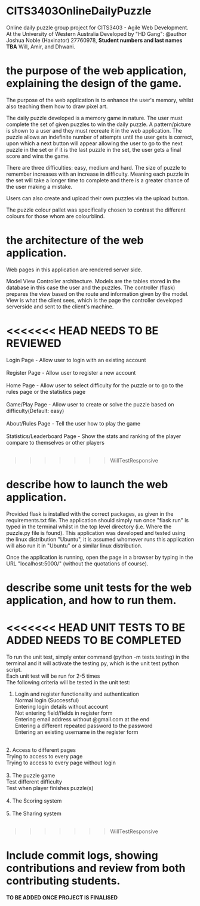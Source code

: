 # CITS3403OnlineDailyPuzzle

Online daily puzzle group project for CITS3403 - Agile Web Development.
At the University of Western Australia
Developed by "HD Gang":
@author
Joshua Noble (Haxinator) 27760978,
**Student numbers and last names TBA**
Will,
Amir,
and Dhwani.

# the purpose of the web application, explaining the design of the game.

The purpose of the web application is to enhance the user's memory, whilst also teaching them how to draw pixel art.

The daily puzzle developed is a memory game in nature. The user must complete the set of given puzzles to win the daily puzzle. A pattern/picture is shown to a user and they must recreate it in the web application. The puzzle allows an indefinite number of attempts until the user gets is correct, upon which a next button will appear allowing the user to go to the next puzzle in the set or if it is the last puzzle in the set, the user gets a final score and wins the game.

There are three difficulties: easy, medium and hard. The size of puzzle to remember increases with an increase in difficulty. Meaning each puzzle in the set will take a longer time to complete and there is a greater chance of the user making a mistake.

Users can also create and upload their own puzzles via the upload button.

The puzzle colour pallet was specifically chosen to contrast the different colours for those whom are colourblind.

# the architecture of the web application.

Web pages in this application are rendered server side.

Model View Controller architecture.
Models are the tables stored in the database in this case the user and the puzzles.
The controller (flask) prepares the view based on the route and information given by the model.
View is what the client sees, which is the page the controller developed serverside and sent to the client's machine.

<<<<<<< HEAD
**NEEDS TO BE REVIEWED**
=======
Login Page - Allow user to login with an existing account <br/><br/>
Register Page - Allow user to register a new account<br/><br/>
Home Page - Allow user to select difficulty for the puzzle or to go to the rules page or the statistics page<br/><br/>
Game/Play Page - Allow user to create or solve the puzzle based on difficulty(Default: easy)<br/><br/>
About/Rules Page - Tell the user how to play the game<br/><br/>
Statistics/Leaderboard Page - Show the stats and ranking of the player compare to themselves or other players<br/><br/>

>>>>>>> WillTestResponsive

# describe how to launch the web application.

Provided flask is installed with the correct packages, as given in the requirements.txt file. The application should simply run once "flask run"
is typed in the terminal whilst in the top level directory (i.e. Where the puzzle.py file is found). This application was developed and tested using the linux distribution "Ubuntu", it is assumed whomever runs this application will also run it in "Ubuntu" or a similar linux distribution.

Once the application is running, open the page in a browser by typing in the URL "localhost:5000/" (without the quotations of course).

# describe some unit tests for the web application, and how to run them.

<<<<<<< HEAD
**UNIT TESTS TO BE ADDED**
**NEEDS TO BE COMPLETED**
=======
To run the unit test, simply enter command (python -m tests.testing) in the terminal and it will activate the testing.py, which is the unit test python script.<br/>
Each unit test will be run for 2-5 times<br/>
The following criteria will be tested in the unit test:


1. Login and register functionality and authentication <br />
Normal login (Successful)<br />
Entering login details without account <br />
Not entering field/fields in register form <br />
Entering email address without @gmail.com at the end<br />
Entering a different repeated password to the password<br />
Entering an existing username in the register form<br />
<br/>
2. Access to different pages <br />
Trying to access to every page<br />
Trying to access to every page without login<br />
<br />
3. The puzzle game<br />
Test different difficulty<br />
Test when player finishes puzzle(s)<br />
<br />
4. The Scoring system<br /><br />
5. The Sharing system<br /><br />

>>>>>>> WillTestResponsive

# Include commit logs, showing contributions and review from both contributing students.

**TO BE ADDED ONCE PROJECT IS FINALISED**
